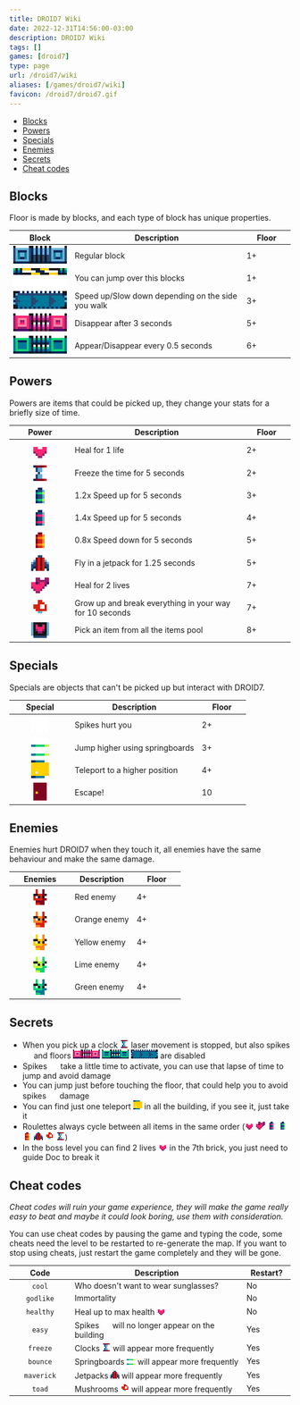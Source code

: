 ```yaml
---
title: DROID7 Wiki
date: 2022-12-31T14:56:00-03:00
description: DROID7 Wiki
tags: []
games: [droid7]
type: page
url: /droid7/wiki
aliases: [/games/droid7/wiki]
favicon: /droid7/droid7.gif
---
```


- [Blocks](#blocks)
- [Powers](#powers)
- [Specials](#specials)
- [Enemies](#enemies)
- [Secrets](#secrets)
- [Cheat codes](#cheat-codes)

## Blocks

Floor is made by blocks, and each type of block has unique properties.

| Block                                                                                            | Description                                       | Floor  |
| ------------------------------------------------------------------------------------------------ | ------------------------------------------------- | ------ |
| <img alt="Block" class="borderless" src="blocks/block.png">                                      | Regular block                                     | 1+     |
| <img alt="One way" class="borderless" src="blocks/one_way.png">                                  | You can jump over this blocks                     | 1+     |
| <img alt="Walking machine" class="borderless" src="blocks/walking_machine.gif">                  | Speed up/Slow down depending on the side you walk | 3+     |
| <img alt="Droppable" class="borderless" src="blocks/droppable.png">                              | Disappear after 3 seconds                         | 5+     |
| <img alt="Togglable" class="borderless" src="blocks/togglable.gif">                              | Appear/Disappear every 0.5 seconds                | 6+     |

## Powers

Powers are items that could be picked up, they change your stats for a briefly size of time.

| Power                                                                        | Description                                             | Floor |
|------------------------------------------------------------------------------|---------------------------------------------------------|-------|
| <img alt="Life" class="borderless" src="items/life.png">                     | Heal for 1 life                                         | 2+    |
| <img alt="Clock" class="borderless" src="items/clock.png">                   | Freeze the time for 5 seconds                           | 2+    |
| <img alt="Battery" class="borderless" src="items/battery.png">               | 1.2x Speed up for 5 seconds                             | 3+    |
| <img alt="Super battery" class="borderless" src="items/super_battery.png">   | 1.4x Speed up for 5 seconds                             | 4+    |
| <img alt="Broken battery" class="borderless" src="items/broken_battery.png"> | 0.8x Speed down for 5 seconds                           | 5+    |
| <img alt="Jetpack" class="borderless" src="items/jetpack.png">               | Fly in a jetpack for 1.25 seconds                       | 5+    |
| <img alt="Two lives" class="borderless" src="items/two_lives.png">           | Heal for 2 lives                                        | 7+    |
| <img alt="Mushroom" class="borderless" src="items/mushroom.png">             | Grow up and break everything in your way for 10 seconds | 7+    |
| <img alt="Roulette" class="borderless" src="items/roulette.gif">             | Pick an item from all the items pool                    | 8+    |

## Specials

Specials are objects that can't be picked up but interact with DROID7.

| Special                                                                   | Description                    | Floor |
|---------------------------------------------------------------------------|--------------------------------|-------|
| <img alt="Spikes" class="borderless" src="specials/spikes.gif">           | Spikes hurt you                | 2+    |
| <img alt="Springboard" class="borderless" src="specials/springboard.gif"> | Jump higher using springboards | 3+    |
| <img alt="Teleport" class="borderless" src="specials/teleport.gif">       | Teleport to a higher position  | 4+    |
| <img alt="Door" class="borderless" src="specials/door.png">               | Escape!                        | 10    |

## Enemies

Enemies hurt DROID7 when they touch it,  all enemies have the same behaviour and make the same damage.

| Enemies                                                        | Description  | Floor |
|----------------------------------------------------------------|--------------|-------|
| <img alt="Red" class="borderless" src="enemies/red.gif">       | Red enemy    | 4+    |
| <img alt="Orange" class="borderless" src="enemies/orange.gif"> | Orange enemy | 4+    |
| <img alt="Yellow" class="borderless" src="enemies/yellow.gif"> | Yellow enemy | 4+    |
| <img alt="Lime" class="borderless" src="enemies/lime.gif">     | Lime enemy   | 4+    |
| <img alt="Green" class="borderless" src="enemies/green.gif">   | Green enemy  | 4+    |

## Secrets

- When you pick up a clock <img alt="Clock" class="borderless small-icon" src="items/clock.png"> laser movement is stopped, but also spikes <img alt="Spikes" class="borderless small-icon" src="specials/spikes.gif"> and floors <img alt="Droppable" class="borderless small-icon" src="blocks/droppable.png"> <img alt="Togglable" class="borderless small-icon" src="blocks/togglable.gif"> <img alt="Walking machine" class="borderless small-icon" src="blocks/walking_machine.gif"> are disabled
- Spikes <img alt="Spikes" class="borderless small-icon" src="specials/spikes.gif"> take a little time to activate, you can use that lapse of time to jump and avoid damage
- You can jump just before touching the floor, that could help you to avoid spikes <img alt="Spikes" class="borderless small-icon" src="specials/spikes.gif"> damage
- You can find just one teleport <img alt="Teleport" class="borderless small-icon" src="specials/teleport.gif"> in all the building, if you see it, just take it
- Roulettes always cycle between all items in the same order (<img alt="Life" class="borderless small-icon" src="items/life.png"> <img alt="Two lives" class="borderless small-icon" src="items/two_lives.png"> <img alt="Super battery" class="borderless small-icon" src="items/super_battery.png"> <img alt="Battery" class="borderless small-icon" src="items/battery.png"> <img alt="Broken battery" class="borderless small-icon" src="items/broken_battery.png"> <img alt="Jetpack" class="borderless small-icon" src="items/jetpack.png"> <img alt="Mushroom" class="borderless small-icon" src="items/mushroom.png"> <img alt="Clock" class="borderless small-icon" src="items/clock.png">)
- In the boss level you can find 2 lives <img alt="Life" class="borderless small-icon" src="items/life.png"> in the 7th brick, you just need to guide Doc to break it

## Cheat codes

*Cheat codes will ruin your game experience, they will make the game really easy to beat and maybe it could look boring, use them with consideration.*

You can use cheat codes by pausing the game and typing the code, some cheats need the level to be restarted to re-generate the map. If you want to stop using cheats, just restart the game completely and they will be gone.

| Code       | Description                                                                                                                   | Restart? |
|------------|-------------------------------------------------------------------------------------------------------------------------------|----------|
| `cool`     | Who doesn't want to wear sunglasses?                                                                                          | No       |
| `godlike`  | Immortality                                                                                                                   | No       |
| `healthy`  | Heal up to max health <img alt="Life" class="borderless small-icon" src="items/life.png">                                     | No       |
| `easy`     | Spikes <img alt="Spikes" class="borderless small-icon" src="specials/spikes.gif"> will no longer appear on the building       | Yes      |
| `freeze`   | Clocks <img alt="Clock" class="borderless small-icon" src="items/clock.png"> will appear more frequently                      | Yes      |
| `bounce`   | Springboards <img alt="Springboard" class="borderless small-icon" src="specials/springboard.gif"> will appear more frequently | Yes      |
| `maverick` | Jetpacks <img alt="Jetpack" class="borderless small-icon" src="items/jetpack.png"> will appear more frequently                | Yes      |
| `toad`     | Mushrooms <img alt="Mushroom" class="borderless small-icon" src="items/mushroom.png"> will appear more frequently             | Yes      |


<style>
  th:first-of-type, td:first-of-type {
    text-align: center;
    width: 96px;
  }

  td:last-of-type {
    width: 72px;
  }

  .small-icon {
    height: 16px;
  }
</style>
